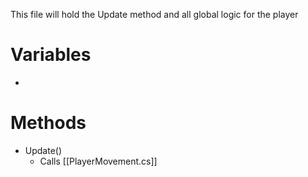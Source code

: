 This file will hold the Update method and all global logic for the player
# Variables
- 

# Methods
- Update()
	- Calls [[PlayerMovement.cs]]
